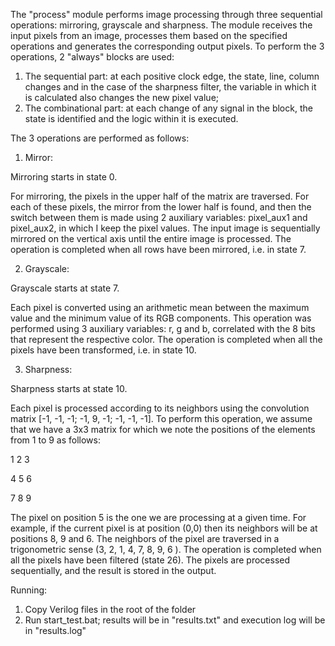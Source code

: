 The "process" module performs image processing through three sequential operations: mirroring, grayscale and sharpness. The module receives the input pixels from an image, processes them based on the specified operations and generates the corresponding output pixels.
To perform the 3 operations, 2 "always" blocks are used:

1. The sequential part: at each positive clock edge, the state, line, column changes and in the case of the sharpness filter, the variable in which it is calculated also changes
the new pixel value;
2. The combinational part: at each change of any signal in the block, the state is identified and the logic within it is executed.
   
The 3 operations are performed as follows:
1. Mirror:
   
Mirroring starts in state 0.

For mirroring, the pixels in the upper half of the matrix are traversed. For each of these pixels, the mirror from the lower half is found, and then the switch between them is made using 2 auxiliary variables: pixel_aux1 and pixel_aux2, in which I keep the pixel values.
The input image is sequentially mirrored on the vertical axis until the entire image is processed.
The operation is completed when all rows have been mirrored, i.e. in state 7.

2. Grayscale:
   
Grayscale starts at state 7.

Each pixel is converted using an arithmetic mean between the maximum value and the minimum value of its RGB components. This operation was performed using 3
auxiliary variables: r, g and b, correlated with the 8 bits that represent the respective color. The operation is completed when all the pixels have been transformed, i.e. in state 10.

3. Sharpness:
   
Sharpness starts at state 10.

Each pixel is processed according to its neighbors using the convolution matrix [-1, -1, -1; -1, 9, -1; -1, -1, -1]. To perform this operation, we assume that we have a 3x3 matrix for which we note the positions of the elements from 1 to 9 as follows:

1 2 3

4 5 6

7 8 9

The pixel on position 5 is the one we are processing at a given time. For example, if the current pixel is at position (0,0) then its neighbors will be at positions 8, 9 and 6. The neighbors of the pixel are traversed in a trigonometric sense (3, 2, 1, 4, 7, 8, 9, 6 ).
The operation is completed when all the pixels have been filtered (state 26). The pixels are processed sequentially, and the result is stored in the output.

Running:
1. Copy Verilog files in the root of the folder
2. Run start_test.bat; results will be in "results.txt" and execution log will be in "results.log"
